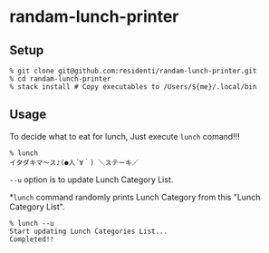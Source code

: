 # randam-lunch-printer

## Setup
```
% git clone git@github.com:residenti/randam-lunch-printer.git
% cd randam-lunch-printer
% stack install # Copy executables to /Users/${me}/.local/bin
```

## Usage
To decide what to eat for lunch, Just execute `lunch` comand!!!
```
% lunch
イタダキマ～ス♪(●人´∀｀) ＼ステーキ／
```

`--u` option is to update Lunch Category List.

*`lunch` command randomly prints Lunch Category from this "Lunch Category List".
```
% lunch --u
Start updating Lunch Categories List...
Completed!!
```
